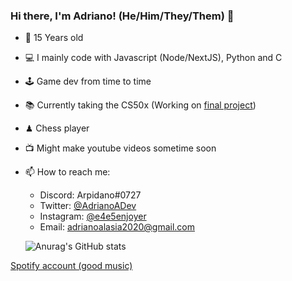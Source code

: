 ### Hi there, I'm Adriano! (He/Him/They/Them) 👋


- 🎂 15 Years old
- 💻 I mainly code with Javascript (Node/NextJS), Python and C
- 🕹 Game dev from time to time
- 📚 Currently taking the CS50x (Working on [final project](https://github.com/AdrianoAla/vinyl-collector))
- ♟ Chess player
- 📺 Might make youtube videos sometime soon
- 📫 How to reach me:
  - Discord: Arpidano#0727
  - Twitter: [@AdrianoADev]()
  - Instagram: [@e4e5enjoyer]()
  - Email: adrianoalasia2020@gmail.com
  
  ![Anurag's GitHub stats](https://github-readme-stats.vercel.app/api?username=AdrianoAla&show_icons=true&theme=radical)

[Spotify account (good music)](https://open.spotify.com/user/3133gof5jngmco3lbubwpmu2vevi?si=f1265a6a91ce48dc&nd=1)
